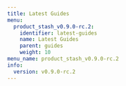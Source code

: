 ```yaml
---
title: Latest Guides
menu:
  product_stash_v0.9.0-rc.2:
    identifier: latest-guides
    name: Latest Guides
    parent: guides
    weight: 10
menu_name: product_stash_v0.9.0-rc.2
info:
  version: v0.9.0-rc.2
---
```


